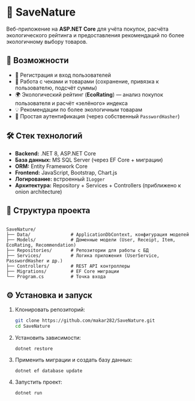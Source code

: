 # 🌱 SaveNature

Веб-приложение на **ASP.NET Core** для учёта покупок, расчёта экологического рейтинга и предоставления рекомендаций по более экологичному выбору товаров.

## 🚀 Возможности

- 👤 Регистрация и вход пользователей  
- 🧾 Работа с чеками и товарами (сохранение, привязка к пользователю, подсчёт суммы)  
- 🌍 Экологический рейтинг (**EcoRating**) — анализ покупок пользователя и расчёт «зелёного» индекса  
- 💡 Рекомендации по более экологичным товарам  
- 🔐 Простая аутентификация (через собственный `PasswordHasher`)  

## 🛠️ Стек технологий

- **Backend:** .NET 8, ASP.NET Core  
- **База данных:** MS SQL Server (через EF Core + миграции)  
- **ORM:** Entity Framework Core  
- **Frontend:** JavaScript, Bootstrap, Chart.js  
- **Логирование:** встроенный `ILogger`  
- **Архитектура:** Repository + Services + Controllers (приближено к onion architecture)  

## 📂 Структура проекта

```

SaveNature/
├── Data/               # ApplicationDbContext, конфигурация моделей
├── Models/             # Доменные модели (User, Receipt, Item, EcoRating, Recommendation)
├── Repositories/       # Репозитории для работы с БД
├── Services/           # Логика приложения (UserService, PasswordHasher и др.)
├── Controllers/        # REST API контроллеры
├── Migrations/         # EF Core миграции
└── Program.cs          # Точка входа

````

## ⚙️ Установка и запуск

1. Клонировать репозиторий:
   ```bash
   git clone https://github.com/makar282/SaveNature.git
   cd SaveNature
   ```

2. Установить зависимости:

   ```
   dotnet restore
   ```

3. Применить миграции и создать базу данных:

   ```
   dotnet ef database update
   ```

4. Запустить проект:

   ```
   dotnet run
   ```


